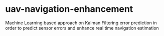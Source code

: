 # uav-navigation-enhancement
Machine Learning based approach on Kalman Filtering error prediction in order to predict sensor errors and enhance real time navigation estimation
